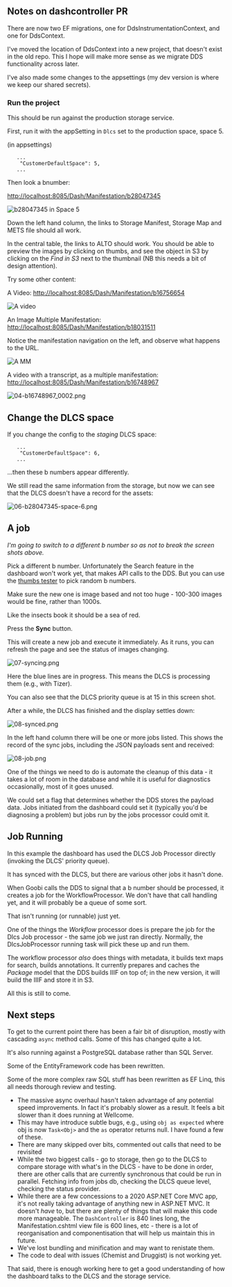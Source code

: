 ## Notes on dashcontroller PR

There are now two EF migrations, one for DdsInstrumentationContext, and one for DdsContext.

I've moved the location of DdsContext into a new project, that doesn't exist in the old repo. This I hope will make more sense as we migrate DDS functionality across later.

I've also made some changes to the appsettings (my dev version is where we keep our shared secrets).

### Run the project

This should be run against the production storage service.

First, run it with the appSetting in `Dlcs` set to the production space, space 5.

(in appsettings)

```
   ...
    "CustomerDefaultSpace": 5,
   ...
```

Then look a bnumber:

[http://localhost:8085/Dash/Manifestation/b28047345](http://localhost:8085/Dash/Manifestation/b28047345)

![b28047345 in Space 5](01-b28047345-space-5.png)

Down the left hand column, the links to Storage Manifest, Storage Map and METS file should all work.

In the central table, the links to ALTO should work. You should be able to preview the images by clicking on thumbs, and see the object in S3 by clicking on the _Find in S3_ next to the thumbnail (NB this needs a bit of design attention).

Try some other content:

A Video: [http://localhost:8085/Dash/Manifestation/b16756654](http://localhost:8085/Dash/Manifestation/b16756654)

![A video](02-b16756654_0001.png)

An Image Multiple Manifestation: [http://localhost:8085/Dash/Manifestation/b18031511](http://localhost:8085/Dash/Manifestation/b18031511)

Notice the manifestation navigation on the left, and observe what happens to the URL.

![A MM](03-b18031511_0001.png)

A video with a transcript, as a multiple manifestation: [http://localhost:8085/Dash/Manifestation/b16748967](http://localhost:8085/Dash/Manifestation/b16748967)

![04-b16748967_0002.png](04-b16748967_0002.png)

## Change the DLCS space

If you change the config to the _staging_ DLCS space:

```
   ...
    "CustomerDefaultSpace": 6,
   ...
```

...then these b numbers appear differently.

We still read the same information from the storage, but now we can see that the DLCS doesn't have a record for the assets:

![06-b28047345-space-6.png](06-b28047345-space-6.png)

## A job

_I'm going to switch to a different b number so as not to break the screen shots above._

Pick a different b number. Unfortunately the Search feature in the dashboard won't work yet, that makes API calls to the DDS. But you can use the [thumbs tester](http://tomcrane.github.io/wellcome-today/thumbs.html?manifest=https://wellcomelibrary.org/iiif/b29288885/manifest) to pick random b numbers.

Make sure the new one is image based and not too huge - 100-300 images would be fine, rather than 1000s.

Like the insects book it should be a sea of red.

Press the **Sync** button.

This will create a new job and execute it immediately. As it runs, you can refresh the page and see the status of images changing.

![07-syncing.png](07-syncing.png)

Here the blue lines are in progress. This means the DLCS is processing them (e.g., with Tizer).

You can also see that the DLCS priority queue is at 15 in this screen shot.

After a while, the DLCS has finished and the display settles down:

![08-synced.png](08-synced.png)

In the left hand column there will be one or more jobs listed. This shows the record of the sync jobs, including the JSON payloads sent and received:

![08-job.png](08-job.png)

One of the things we need to do is automate the cleanup of this data - it takes a lot of room in the database and while it is useful for diagnostics occasionally, most of it goes unused.

We could set a flag that determines whether the DDS stores the payload data. Jobs initiated from the dashboard could set it (typically you'd be diagnosing a problem) but jobs run by the jobs processor could omit it.

## Job Running

In this example the dashboard has used the DLCS Job Processor directly (invoking the DLCS' priority queue).

It has synced with the DLCS, but there are various other jobs it hasn't done.

When Goobi calls the DDS to signal that a b number should be processed, it creates a job for the WorkflowProcessor. We don't have that call handling yet, and it will probably be a queue of some sort.

That isn't running (or runnable) just yet.

One of the things the _Workflow_ processor does is prepare the job for the Dlcs Job processor - the same job we just ran directly. Normally, the DlcsJobProcessor running task will pick these up and run them.

The workflow processor _also_ does things with metadata, it builds text maps for search, builds annotations. It currently prepares and caches the _Package_ model that the DDS builds IIIF on top of; in the new version, it will build the IIIF and store it in S3.

All this is still to come.

## Next steps

To get to the current point there has been a fair bit of disruption, mostly with cascading `async` method calls. Some of this has changed quite a lot.

It's also running against a PostgreSQL database rather than SQL Server.

Some of the EntityFramework code has been rewritten.

Some of the more complex raw SQL stuff has been rewritten as EF Linq, this all needs thorough review and testing.

* The massive async overhaul hasn't taken advantage of any potential speed improvements. In fact it's probably slower as a result. It feels a bit slower than it does running at Wellcome.
* This may have introduce subtle bugs, e.g., using `obj as expected` where obj is now `Task<Obj>` and the `as` operator returns null. I have found a few of these.
* There are many skipped over bits, commented out calls that need to be revisited
* While the two biggest calls - go to storage, then go to the DLCS to compare storage with what's in the DLCS - have to be done in order, there are other calls that are currently synchronous that could be run in parallel. Fetching info from jobs db, checking the DLCS queue level, checking the status provider.
* While there are a few concessions to a 2020 ASP.NET Core MVC app, it's not really taking advantage of anything new in ASP.NET MVC. It doesn't _have_ to, but there are plenty of things that will make this code more manageable. The `DashController` is 840 lines long, the Manifestation.cshtml view file is 600 lines, etc - there is a lot of reorganisation and componentisation that will help us maintain this in future. 
* We've lost bundling and minification and may want to renistate them.
* The code to deal with issues (Chemist and Druggist) is not working yet.

That said, there is enough working here to get a good understanding of how the dashboard talks to the DLCS and the storage service.
